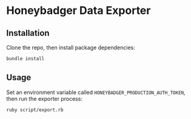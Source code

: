 # Honeybadger Data Exporter

## Installation

Clone the repo, then install package dependencies:

```` sh
bundle install
````

## Usage

Set an environment variable called `HONEYBADGER_PRODUCTION_AUTH_TOKEN`, then run the exporter process:

```` sh
ruby script/export.rb
````
